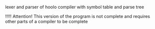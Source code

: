 lexer and parser of hoolo compiler with  symbol table and parse tree

!!!!!
Attention!
This version of the program is not complete and requires other parts of a compiler to be complete
